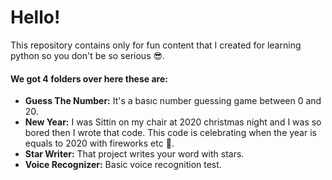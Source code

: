# Hello!

This repository contains only for fun content that I created for learning python so you don't be so serious 😎.

#### We got 4 folders over here these are:

- **Guess The Number:** It's a basıc number guessing game between 0 and 20.
- **New Year:** I was Sittin on my chair at 2020 christmas night and I was so bored then I wrote that code. This code is celebrating when the year is equals to 2020 with fireworks etc 🎉.
- **Star Writer:** That project writes your word with stars.
- **Voice Recognizer:** Basic voice recognition test.


